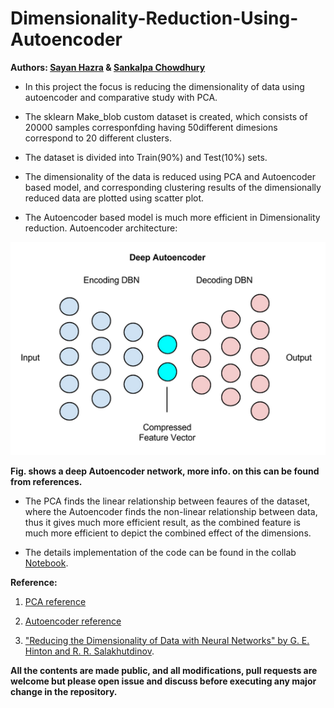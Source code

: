 # Dimensionality-Reduction-Using-Autoencoder

**Authors: [Sayan Hazra](https://github.com/sayan0506) & [Sankalpa Chowdhury](https://github.com/sankalpachowdhury)**

* In this project the focus is reducing the dimensionality of data using autoencoder and comparative study with PCA.

* The sklearn Make_blob custom dataset is created, which consists of 20000 samples corresponfding having 50different dimesions correspond to 20 different clusters.

* The dataset is divided into Train(90%) and Test(10%) sets.

* The dimensionality of the data is reduced using PCA and Autoencoder based model, and corresponding clustering results of the dimensionally reduced data are plotted using scatter plot.

* The Autoencoder based model is much more efficient in Dimensionality reduction. Autoencoder architecture: 

![Image](Image/1_IGCFwMEZBHrsww8HzBpAEw.png)

**Fig. shows a deep Autoencoder network, more info. on this can be found from references.**

* The PCA finds the linear relationship between feaures of the dataset, where the Autoencoder finds the non-linear relationship between data, thus it gives much more efficient result, as the combined feature is much more efficient to depict the combined effect of the dimensions.

* The details implementation of the code can be found in the collab [Notebook](https://github.com/sayan0506/Dimensionality-Reduction-Using-Autoencoder/blob/master/Dimensionality_Reduction_Using_Autoencoder.ipynb).

**Reference:**

1. [PCA reference](https://towardsdatascience.com/pca-using-python-scikit-learn-e653f8989e60)

2. [Autoencoder reference](https://towardsdatascience.com/autoencoders-made-simple-6f59e2ab37ef)

3. ["Reducing the Dimensionality of Data with Neural Networks" by G. E. Hinton and R. R. Salakhutdinov](https://www.cs.toronto.edu/~hinton/science.pdf).


**All the contents are made public, and all modifications, pull requests are welcome but please open issue and discuss before executing any major change in the repository.**


